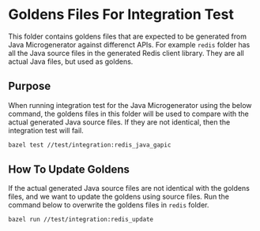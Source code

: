 # Goldens Files For Integration Test

This folder contains goldens files that are expected to be generated from Java Microgenerator
against differenct APIs. For example `redis` folder has all the Java source files in the generated 
Redis client library. They are all actual Java files, but used as goldens.

## Purpose

When running integration test for the Java Microgenerator using the below command, 
the goldens files in this folder will be used to compare with the actual generated Java source files.
If they are not identical, then the integration test will fail.

```sh
bazel test //test/integration:redis_java_gapic
```

## How To Update Goldens

If the actual generated Java source files are not identical with the goldens files, and we want to
update the goldens using source files. Run the command below to overwrite the goldens files in `redis` folder.

```sh
bazel run //test/integration:redis_update
```

